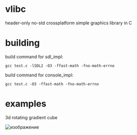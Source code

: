 # vlibc
header-only no-std crossplatform simple graphics library in C

# building

build command for sdl_impl:
```
gcc test.c -lSDL2 -O3 -ffast-math -fno-math-errno
```

build command for console_impl:
```
gcc test.c -O3 -ffast-math -fno-math-errno
```

# examples

3d rotating gradient cube

![изображение](https://github.com/user-attachments/assets/e1b749b0-74a0-4c06-b739-2f2e12801030)
